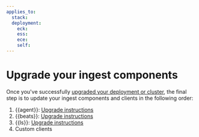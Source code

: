 ```yaml
---
applies_to:
  stack:
  deployment:
    eck:
    ess:
    ece:
    self:
---
```

# Upgrade your ingest components

Once you've successfully [upgraded your deployment or cluster](/deploy-manage/upgrade/deployment-or-cluster.md), the final step is to update your ingest components and clients in the following order: 

1. {{agent}}: [Upgrade instructions](../../reference/fleet/upgrade-elastic-agent.md)
2. {{beats}}: [Upgrade instructions](beats://reference/libbeat/upgrading.md)
3. {{ls}}: [Upgrade instructions](logstash://reference/upgrading-logstash.md)
4. Custom clients 
